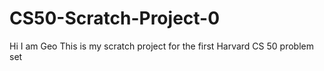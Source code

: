 # CS50-Scratch-Project-0
Hi I am Geo This is my scratch project for the first Harvard CS 50 problem set
